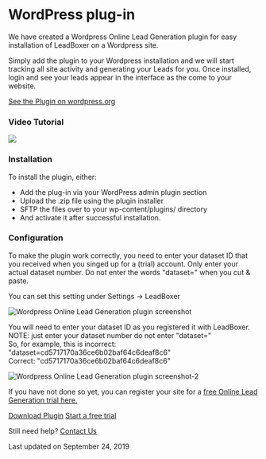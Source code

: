 # WordPress plug-in

We have created a Wordpress Online Lead Generation plugin for easy installation of LeadBoxer on a Wordpress site.

Simply add the plugin to your Wordpress installation and we will start tracking all site activity and generating your Leads for you. Once installed, login and see your leads appear in the interface as the come to your website.

[See the Plugin on wordpress.org](https://wordpress.org/plugins/leadboxer/)

### Video Tutorial

![](https://fast.wistia.com/embed/medias/p6z1uusvxo/swatch)

### Installation

To install the plugin, either:

* Add the plug-in via your WordPress admin plugin section
* Upload the .zip file using the plugin installer
* SFTP the files over to your wp-content/plugins/ directory
* And activate it after successful installation.

### Configuration

To make the plugin work correctly, you need to enter your dataset ID that you received when you singed up for a (trial) account. Only enter your actual dataset number. Do not enter the words "dataset=" when you cut & paste.

You can set this setting under Settings -> LeadBoxer

![Wordpress Online Lead Generation plugin screenshot](https://www.leadboxer.com/wp-content/uploads/2015/08/LeadBoxer-Wordpress-lead-generation-settings.png)

You will need to enter your dataset ID as you registered it with LeadBoxer.\
NOTE: just enter your dataset number do not enter "dataset="\
So, for example, this is incorrect: "dataset=cd5717170a36ce6b02baf64c6deaf8c6"\
Correct: "cd5717170a36ce6b02baf64c6deaf8c6"

![Wordpress Online Lead Generation plugin screenshot-2](https://www.leadboxer.com/wp-content/uploads/2015/08/LeadBoxer-Wordpress-lead-generation-dataset.png)

If you have not done so yet, you can register your site for a  [free Online Lead Generation trial here.](https://www.leadboxer.com/)

[Download Plugin](https://wordpress.org/plugins/leadboxer/) [Start a free trial](https://www.leadboxer.com/?signup=true)

Still need help? [Contact Us](broken-reference)

Last updated on September 24, 2019
